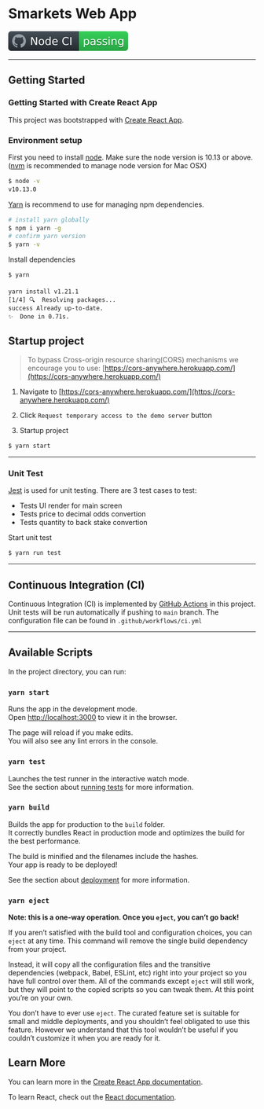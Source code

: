 # Smarkets Web App

[![GitHub Actions status](https://raw.githubusercontent.com/marmartintsang/smarkets-webapp/develop/docs/images/badge.svg)](https://github.com/marmartintsang/smarkets-webapp/actions)

---

## Getting Started

### Getting Started with Create React App

This project was bootstrapped with [Create React App](https://github.com/facebook/create-react-app).

### Environment setup

First you need to install [node](https://nodejs.org/en/). Make sure the node version is 10.13 or above. ([nvm](https://github.com/creationix/nvm) is recommended to manage node version for Mac OSX)

```bash
$ node -v
v10.13.0
```

[Yarn](https://github.com/yarnpkg/yarn) is recommend to use for managing npm dependencies.

```bash
# install yarn globally
$ npm i yarn -g
# confirm yarn version
$ yarn -v
```

Install dependencies

```bash
$ yarn

yarn install v1.21.1
[1/4] 🔍  Resolving packages...
success Already up-to-date.
✨  Done in 0.71s.
```

## Startup project

> To bypass Cross-origin resource sharing(CORS) mechanisms we encourage you to use: [https://cors-anywhere.herokuapp.com/](https://cors-anywhere.herokuapp.com/)

1. Navigate to [https://cors-anywhere.herokuapp.com/](https://cors-anywhere.herokuapp.com/)

2. Click `Request temporary access to the demo server` button

3. Startup project

```bash
$ yarn start
```

---

### Unit Test

[Jest](https://jestjs.io/) is used for unit testing. There are 3 test cases to test:

- Tests UI render for main screen
- Tests price to decimal odds convertion
- Tests quantity to back stake convertion

Start unit test

```bash
$ yarn run test
```

---

## Continuous Integration (CI)

Continuous Integration (CI) is implemented by [GitHub Actions](https://github.com/marmartintsang/martian-robots/actions) in this project. Unit tests will be run automatically if pushing to `main` branch. The configuration file can be found in `.github/workflows/ci.yml`

---

## Available Scripts

In the project directory, you can run:

### `yarn start`

Runs the app in the development mode.\
Open [http://localhost:3000](http://localhost:3000) to view it in the browser.

The page will reload if you make edits.\
You will also see any lint errors in the console.

### `yarn test`

Launches the test runner in the interactive watch mode.\
See the section about [running tests](https://facebook.github.io/create-react-app/docs/running-tests) for more information.

### `yarn build`

Builds the app for production to the `build` folder.\
It correctly bundles React in production mode and optimizes the build for the best performance.

The build is minified and the filenames include the hashes.\
Your app is ready to be deployed!

See the section about [deployment](https://facebook.github.io/create-react-app/docs/deployment) for more information.

### `yarn eject`

**Note: this is a one-way operation. Once you `eject`, you can’t go back!**

If you aren’t satisfied with the build tool and configuration choices, you can `eject` at any time. This command will remove the single build dependency from your project.

Instead, it will copy all the configuration files and the transitive dependencies (webpack, Babel, ESLint, etc) right into your project so you have full control over them. All of the commands except `eject` will still work, but they will point to the copied scripts so you can tweak them. At this point you’re on your own.

You don’t have to ever use `eject`. The curated feature set is suitable for small and middle deployments, and you shouldn’t feel obligated to use this feature. However we understand that this tool wouldn’t be useful if you couldn’t customize it when you are ready for it.

## Learn More

You can learn more in the [Create React App documentation](https://facebook.github.io/create-react-app/docs/getting-started).

To learn React, check out the [React documentation](https://reactjs.org/).
